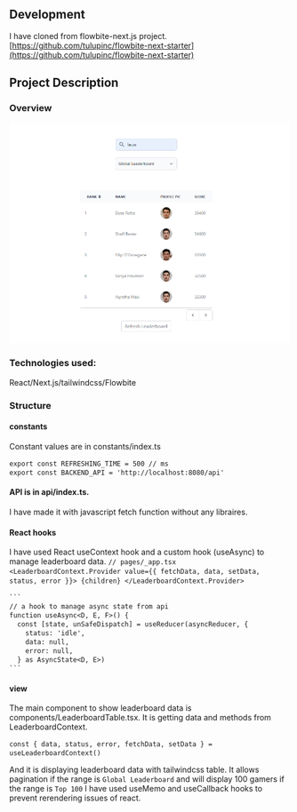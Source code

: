 ## Development

I have cloned from flowbite-next.js project.
[https://github.com/tulupinc/flowbite-next-starter](https://github.com/tulupinc/flowbite-next-starter)

## Project Description

### Overview

![Screenshot](screenshot.png)

### Technologies used:

React/Next.js/tailwindcss/Flowbite

### Structure

#### constants

Constant values are in constants/index.ts

```
export const REFRESHING_TIME = 500 // ms
export const BACKEND_API = 'http://localhost:8080/api'
```

#### API is in api/index.ts.

I have made it with javascript fetch function without any libraires.

#### React hooks

I have used React useContext hook and a custom hook (useAsync) to manage leaderboard data.
` // pages/_app.tsx <LeaderboardContext.Provider value={{ fetchData, data, setData, status, error }}> {children} </LeaderboardContext.Provider> `

    ```
    // a hook to manage async state from api
    function useAsync<D, E, F>() {
      const [state, unSafeDispatch] = useReducer(asyncReducer, {
        status: 'idle',
        data: null,
        error: null,
      } as AsyncState<D, E>)
    ```

#### view

The main component to show leaderboard data is components/LeaderboardTable.tsx.
It is getting data and methods from LeaderboardContext.

```
const { data, status, error, fetchData, setData } = useLeaderboardContext()
```

And it is displaying leaderboard data with tailwindcss table.
It allows pagination if the range is `Global Leaderboard` and will display 100 gamers if the range is `Top 100`
I have used useMemo and useCallback hooks to prevent rerendering issues of react.
